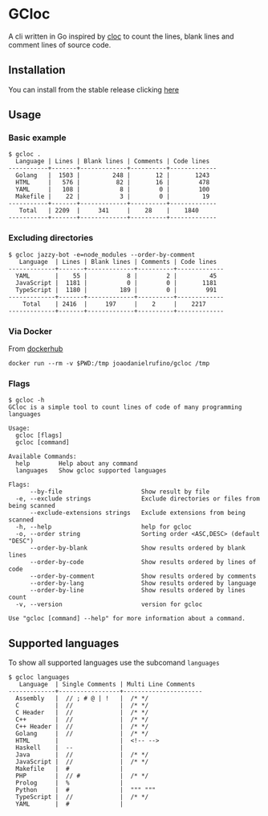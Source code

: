 # GCloc

A cli written in Go inspired by [cloc](https://github.com/AlDanial/cloc) to count the lines, blank lines and comment lines of source code.

## Installation

You can install from the stable release clicking [here](https://github.com/JoaoDanielRufino/gcloc/releases/latest)

## Usage

### Basic example

```
$ gcloc .
  Language | Lines | Blank lines | Comments | Code lines
-----------+-------+-------------+----------+-------------
  Golang   |  1503 |         248 |       12 |       1243
  HTML     |   576 |          82 |       16 |        478
  YAML     |   108 |           8 |        0 |        100
  Makefile |    22 |           3 |        0 |         19
-----------+-------+-------------+----------+-------------
   Total   | 2209  |     341     |    28    |    1840
-----------+-------+-------------+----------+-------------
```

### Excluding directories

```
$ gcloc jazzy-bot -e=node_modules --order-by-comment
   Language  | Lines | Blank lines | Comments | Code lines
-------------+-------+-------------+----------+-------------
  YAML       |    55 |           8 |        2 |         45
  JavaScript |  1181 |           0 |        0 |       1181
  TypeScript |  1180 |         189 |        0 |        991
-------------+-------+-------------+----------+-------------
    Total    | 2416  |     197     |    2     |    2217
-------------+-------+-------------+----------+-------------
```

### Via Docker

From [dockerhub](https://hub.docker.com/repository/docker/joaodanielrufino/gcloc)

```
docker run --rm -v $PWD:/tmp joaodanielrufino/gcloc /tmp
```

### Flags

```
$ gcloc -h
GCloc is a simple tool to count lines of code of many programming languages

Usage:
  gcloc [flags]
  gcloc [command]

Available Commands:
  help        Help about any command
  languages   Show gcloc supported languages

Flags:
      --by-file                      Show result by file
  -e, --exclude strings              Exclude directories or files from being scanned
      --exclude-extensions strings   Exclude extensions from being scanned
  -h, --help                         help for gcloc
  -o, --order string                 Sorting order <ASC,DESC> (default "DESC")
      --order-by-blank               Show results ordered by blank lines
      --order-by-code                Show results ordered by lines of code
      --order-by-comment             Show results ordered by comments
      --order-by-lang                Show results ordered by language
      --order-by-line                Show results ordered by lines count
  -v, --version                      version for gcloc

Use "gcloc [command] --help" for more information about a command.
```

## Supported languages

To show all supported languages use the subcomand `languages`

```
$ gcloc languages
   Language  | Single Comments | Multi Line Comments
-------------+-----------------+----------------------
  Assembly   |  // ; # @ | !   |  /* */
  C          |  //             |  /* */
  C Header   |  //             |  /* */
  C++        |  //             |  /* */
  C++ Header |  //             |  /* */
  Golang     |  //             |  /* */
  HTML       |                 |  <!-- -->
  Haskell    |  --             |
  Java       |  //             |  /* */
  JavaScript |  //             |  /* */
  Makefile   |  #              |
  PHP        |  // #           |  /* */
  Prolog     |  %              |
  Python     |  #              |  """ """
  TypeScript |  //             |  /* */
  YAML       |  #              |
```
